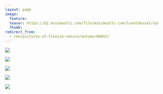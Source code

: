```yaml
---
layout: page
image:
  feature:
  teaser: https://b2.minimuutti.com/file/minimuutti-com/luontokuvat/syksy/DSC47883-245px.jpg
  thumb:
redirect_from:
  - /en/pictures-of-finnish-nature/autumn/00055/
---
```


![](https://b2.minimuutti.com/file/minimuutti-com/luontokuvat/syksy/DSC47842-800px.jpg)

![](https://b2.minimuutti.com/file/minimuutti-com/luontokuvat/syksy/DSC47845-800px.jpg)

![](https://b2.minimuutti.com/file/minimuutti-com/luontokuvat/syksy/DSC47863-800px.jpg)

![](https://b2.minimuutti.com/file/minimuutti-com/luontokuvat/syksy/DSC47881-800px.jpg)

![](https://b2.minimuutti.com/file/minimuutti-com/luontokuvat/syksy/DSC47883-800px.jpg)
